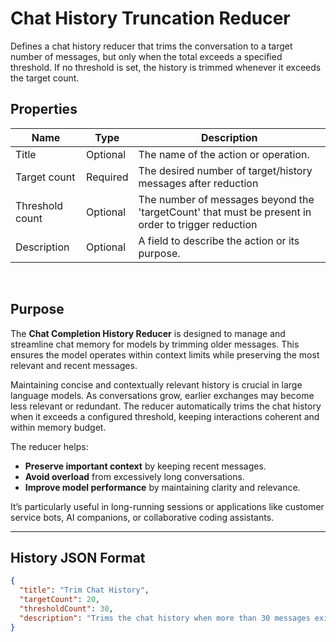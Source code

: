 # Chat History Truncation Reducer

Defines a chat history reducer that trims the conversation to a target number of messages, but only when the total exceeds a specified threshold.
If no threshold is set, the history is trimmed whenever it exceeds the target count.

## Properties 

| Name                    | Type      | Description                                           |
|-------------------------|-----------|-------------------------------------------------------|
| Title                   | Optional  | The name of the action or operation.                  |
| Target count            | Required  | The desired number of target/history messages after reduction           |
| Threshold count         | Optional  | The number of messages beyond the 'targetCount' that must be present in order to trigger reduction           |
| Description             | Optional  | A field to describe the action or its purpose.        |

</br>




## Purpose

The **Chat Completion History Reducer** is designed to manage and streamline chat memory for models by trimming older messages. This ensures the model operates within context limits while preserving the most relevant and recent messages.

Maintaining concise and contextually relevant history is crucial in large language models. As conversations grow, earlier exchanges may become less relevant or redundant. The reducer automatically trims the chat history when it exceeds a configured threshold, keeping interactions coherent and within memory budget.

The reducer helps:

- **Preserve important context** by keeping recent messages.
- **Avoid overload** from excessively long conversations.
- **Improve model performance** by maintaining clarity and relevance.

It’s particularly useful in long-running sessions or applications like customer service bots, AI companions, or collaborative coding assistants.

---

## History JSON Format

```json
{
  "title": "Trim Chat History",
  "targetCount": 20,
  "thresholdCount": 30,
  "description": "Trims the chat history when more than 30 messages exist, reducing it to 20."
}
